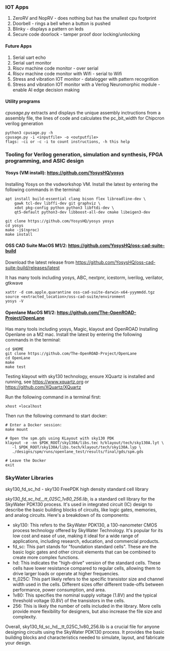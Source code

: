 ### IOT Apps
1. ZeroRV and NopRV - does nothing but has the smallest cpu footprint
1. Doorbell - rings a bell when a button is pushed
1. Blinky - displays a pattern on leds
1. Secure code doorlock - tamper proof door locking/unlocking

#### Future Apps
1. Serial uart echo
1. Serial uart monitor
1. Riscv machine code monitor - over serial
1. Riscv machine code monitor with Wifi - serial to Wifi
1. Stress and vibration IOT monitor - datalogger with pattern recognition
1. Stress and vibration IOT monitor with a Verlog Neuromorphic module - enable AI edge decision making


#### Utility programs
*cpusage.py* extracts and displays the unique assembly inctructions from a assembly file, the lines of code and calculates the pc_bit_width for Chipcron verilog generation
```
python3 cpusage.py -h
cpusage.py -i <inputfile> -o <outputfile>
flags: -ci or -c -i to count instructions, -h this help
```
### Tooling for Verilog generation, simulation and synthesis, FPGA programming, and ASIC design

#### Yosys (VM install): https://github.com/YosysHQ/yosys
Installing Yosys on the vsdworkshop VM. Install the latest by entering the following commands in the terminal:
```
apt install build-essential clang bison flex libreadline-dev \
    gawk tcl-dev libffi-dev git graphviz \
    xdot pkg-config python python3 libftdi-dev \
    qt5-default python3-dev libboost-all-dev cmake libeigen3-dev

git clone https://github.com/YosysHQ/yosys yosys
cd yosys
make -j$(nproc)
make install
```

#### OSS CAD Suite MacOS M1/2: https://github.com/YosysHQ/oss-cad-suite-build
Download the latest release from https://github.com/YosysHQ/oss-cad-suite-build/releases/latest

It has many tools including yosys, ABC, nextpnr, icestorm, iverilog, verilator, gtkwave
```
xattr -d com.apple.quarantine oss-cad-suite-darwin-x64-yyymmdd.tgz
source <extracted_location>/oss-cad-suite/environment
yosys -V
```

#### Openlane MacOS M1/2: https://github.com/The-OpenROAD-Project/OpenLane
Has many tools including yosys, Magic, klayout and OpenROAD
Installing Openlane on a M2 mac. Install the latest by entering the following commands in the terminal:
```
cd $HOME
git clone https://github.com/The-OpenROAD-Project/OpenLane
cd OpenLane
make
make test
```

Testing klayout with sky130 technology, ensure XQuartz is installed and running, see https://www.xquartz.org or https://github.com/XQuartz/XQuartz

Run the following command in a terminal first:
```
xhost +localhost
```

Then run the following command to start docker:
```
# Enter a Docker session:
make mount

# Open the spm.gds using KLayout with sky130 PDK
klayout -e -nn $PDK_ROOT/sky130A/libs.tec h/klayout/tech/sky130A.lyt \
   -l $PDK_ROOT/sky130A/libs.tech/klayout/tech/sky130A.lyp \
   ./designs/spm/runs/openlane_test/results/final/gds/spm.gds

# Leave the Docker
exit
```

### SkyWater Libraries
sky130_fd_sc_hd - sky130 FreePDK high density standard cell library

*sky130_fd_sc_hd__tt_025C_1v80_256.lib*, is a standard cell library for the SkyWater PDK130 process. It's used in integrated circuit (IC) design to describe the basic building blocks of circuits, like logic gates, memories, and analog circuits. Here's a breakdown of its components:

  * sky130: This refers to the SkyWater PDK130, a 130-nanometer CMOS process technology offered by SkyWater Technology. It's popular for its low cost and ease of use, making it ideal for a wide range of applications, including research, education, and commercial products.
  * fd_sc: This part stands for "foundation standard cells". These are the basic logic gates and other circuit elements that can be combined to create more complex functions.
  * hd: This indicates the "high-drive" version of the standard cells. These cells have lower resistance compared to regular cells, allowing them to drive larger loads or operate at higher frequencies.
  * tt_025C: This part likely refers to the specific transistor size and channel width used in the cells. Different sizes offer different trade-offs between performance, power consumption, and area.
  * 1v80: This specifies the nominal supply voltage (1.8V) and the typical threshold voltage (0.8V) of the transistors in the cells.
  * 256: This is likely the number of cells included in the library. More cells provide more flexibility for designers, but also increase the file size and complexity.

Overall, sky130_fd_sc_hd__tt_025C_1v80_256.lib is a crucial file for anyone designing circuits using the SkyWater PDK130 process. It provides the basic building blocks and characteristics needed to simulate, layout, and fabricate your design.
